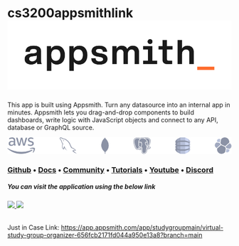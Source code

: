 # cs3200appsmithlink![](https://raw.githubusercontent.com/appsmithorg/appsmith/release/static/appsmith_logo_primary.png)

This app is built using Appsmith. Turn any datasource into an internal app in minutes. Appsmith lets you drag-and-drop components to build dashboards, write logic with JavaScript objects and connect to any API, database or GraphQL source.

![](https://raw.githubusercontent.com/appsmithorg/appsmith/release/static/images/integrations.png)

### [Github](https://github.com/appsmithorg/appsmith) • [Docs](https://docs.appsmith.com/?utm_source=github&utm_medium=social&utm_content=appsmith_docs&utm_campaign=null&utm_term=appsmith_docs) • [Community](https://community.appsmith.com/) • [Tutorials](https://github.com/appsmithorg/appsmith/tree/update/readme#tutorials) • [Youtube](https://www.youtube.com/appsmith) • [Discord](https://discord.gg/rBTTVJp)

##### You can visit the application using the below link

###### [![](https://assets.appsmith.com/git-sync/Buttons.svg) ]([https://app.appsmith.com/applications/656ba4dd427200263975dd2f/pages/656ba4dd427200263975dd32](https://app.appsmith.com/app/studygroupmain/virtual-study-group-organizer-656fcb2171fd044a950e13a8?branch=main)) [![](https://assets.appsmith.com/git-sync/Buttons2.svg)](https://app.appsmith.com/applications/656ba4dd427200263975dd2f/pages/656ba4dd427200263975dd32/edit)

Just in Case Link:
https://app.appsmith.com/app/studygroupmain/virtual-study-group-organizer-656fcb2171fd044a950e13a8?branch=main
